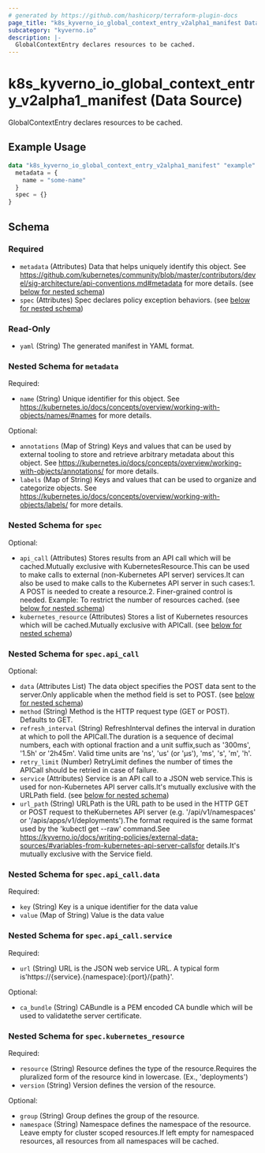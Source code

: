 ```yaml
---
# generated by https://github.com/hashicorp/terraform-plugin-docs
page_title: "k8s_kyverno_io_global_context_entry_v2alpha1_manifest Data Source - terraform-provider-k8s"
subcategory: "kyverno.io"
description: |-
  GlobalContextEntry declares resources to be cached.
---
```


# k8s_kyverno_io_global_context_entry_v2alpha1_manifest (Data Source)

GlobalContextEntry declares resources to be cached.

## Example Usage

```terraform
data "k8s_kyverno_io_global_context_entry_v2alpha1_manifest" "example" {
  metadata = {
    name = "some-name"
  }
  spec = {}
}
```

<!-- schema generated by tfplugindocs -->
## Schema

### Required

- `metadata` (Attributes) Data that helps uniquely identify this object. See https://github.com/kubernetes/community/blob/master/contributors/devel/sig-architecture/api-conventions.md#metadata for more details. (see [below for nested schema](#nestedatt--metadata))
- `spec` (Attributes) Spec declares policy exception behaviors. (see [below for nested schema](#nestedatt--spec))

### Read-Only

- `yaml` (String) The generated manifest in YAML format.

<a id="nestedatt--metadata"></a>
### Nested Schema for `metadata`

Required:

- `name` (String) Unique identifier for this object. See https://kubernetes.io/docs/concepts/overview/working-with-objects/names/#names for more details.

Optional:

- `annotations` (Map of String) Keys and values that can be used by external tooling to store and retrieve arbitrary metadata about this object. See https://kubernetes.io/docs/concepts/overview/working-with-objects/annotations/ for more details.
- `labels` (Map of String) Keys and values that can be used to organize and categorize objects. See https://kubernetes.io/docs/concepts/overview/working-with-objects/labels/ for more details.


<a id="nestedatt--spec"></a>
### Nested Schema for `spec`

Optional:

- `api_call` (Attributes) Stores results from an API call which will be cached.Mutually exclusive with KubernetesResource.This can be used to make calls to external (non-Kubernetes API server) services.It can also be used to make calls to the Kubernetes API server in such cases:1. A POST is needed to create a resource.2. Finer-grained control is needed. Example: To restrict the number of resources cached. (see [below for nested schema](#nestedatt--spec--api_call))
- `kubernetes_resource` (Attributes) Stores a list of Kubernetes resources which will be cached.Mutually exclusive with APICall. (see [below for nested schema](#nestedatt--spec--kubernetes_resource))

<a id="nestedatt--spec--api_call"></a>
### Nested Schema for `spec.api_call`

Optional:

- `data` (Attributes List) The data object specifies the POST data sent to the server.Only applicable when the method field is set to POST. (see [below for nested schema](#nestedatt--spec--api_call--data))
- `method` (String) Method is the HTTP request type (GET or POST). Defaults to GET.
- `refresh_interval` (String) RefreshInterval defines the interval in duration at which to poll the APICall.The duration is a sequence of decimal numbers, each with optional fraction and a unit suffix,such as '300ms', '1.5h' or '2h45m'. Valid time units are 'ns', 'us' (or 'µs'), 'ms', 's', 'm', 'h'.
- `retry_limit` (Number) RetryLimit defines the number of times the APICall should be retried in case of failure.
- `service` (Attributes) Service is an API call to a JSON web service.This is used for non-Kubernetes API server calls.It's mutually exclusive with the URLPath field. (see [below for nested schema](#nestedatt--spec--api_call--service))
- `url_path` (String) URLPath is the URL path to be used in the HTTP GET or POST request to theKubernetes API server (e.g. '/api/v1/namespaces' or  '/apis/apps/v1/deployments').The format required is the same format used by the 'kubectl get --raw' command.See https://kyverno.io/docs/writing-policies/external-data-sources/#variables-from-kubernetes-api-server-callsfor details.It's mutually exclusive with the Service field.

<a id="nestedatt--spec--api_call--data"></a>
### Nested Schema for `spec.api_call.data`

Required:

- `key` (String) Key is a unique identifier for the data value
- `value` (Map of String) Value is the data value


<a id="nestedatt--spec--api_call--service"></a>
### Nested Schema for `spec.api_call.service`

Required:

- `url` (String) URL is the JSON web service URL. A typical form is'https://{service}.{namespace}:{port}/{path}'.

Optional:

- `ca_bundle` (String) CABundle is a PEM encoded CA bundle which will be used to validatethe server certificate.



<a id="nestedatt--spec--kubernetes_resource"></a>
### Nested Schema for `spec.kubernetes_resource`

Required:

- `resource` (String) Resource defines the type of the resource.Requires the pluralized form of the resource kind in lowercase. (Ex., 'deployments')
- `version` (String) Version defines the version of the resource.

Optional:

- `group` (String) Group defines the group of the resource.
- `namespace` (String) Namespace defines the namespace of the resource. Leave empty for cluster scoped resources.If left empty for namespaced resources, all resources from all namespaces will be cached.
